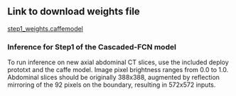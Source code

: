 ## Link to download weights file ##
[step1_weights.caffemodel](https://www.dropbox.com/s/aoykiiuu669igxa/step1_weights.caffemodel?dl=1)

### Inference for Step1 of the Cascaded-FCN model ###

To run inference on new axial abdominal CT slices, use the included deploy prototxt and the caffe model.
Image pixel brightness ranges from 0.0 to 1.0. Abdominal slices should be originally 388x388, augmented by reflection mirroring of the 92 pixels on the boundary, resulting in 572x572 inputs.
